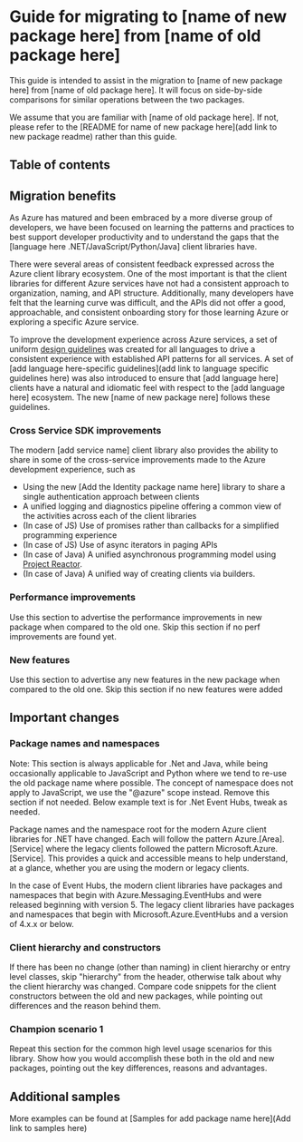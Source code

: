 # Guide for migrating to [name of new package here] from [name of old package here] 

This guide is intended to assist in the migration to [name of new package here] from [name of old package here]. It will focus on side-by-side comparisons for similar operations between the two packages.

We assume that you are familiar with [name of old package here]. If not, please refer to the [README for name of new package here](add link to new package readme) rather than this guide.

## Table of contents

## Migration benefits

As Azure has matured and been embraced by a more diverse group of developers, we have been focused on learning the patterns and practices to best support developer productivity and to understand the gaps that the [language here .NET/JavaScript/Python/Java] client libraries have.

There were several areas of consistent feedback expressed across the Azure client library ecosystem. One of the most important is that the client libraries for different Azure services have not had a consistent approach to organization, naming, and API structure. Additionally, many developers have felt that the learning curve was difficult, and the APIs did not offer a good, approachable, and consistent onboarding story for those learning Azure or exploring a specific Azure service.

To improve the development experience across Azure services, a set of uniform [design guidelines](https://azure.github.io/azure-sdk/general_introduction.html) was created for all languages to drive a consistent experience with established API patterns for all services. A set of [add language here-specific guidelines](add link to language specific guidelines here) was also introduced to ensure that [add language here] clients have a natural and idiomatic feel with respect to the [add language here] ecosystem. The new [name of new package nere] follows these guidelines.

### Cross Service SDK improvements

The modern [add service name] client library also provides the ability to share in some of the cross-service improvements made to the Azure development experience, such as 
- Using the new [Add the Identity package name here] library to share a single authentication approach between clients
- A unified logging and diagnostics pipeline offering a common view of the activities across each of the client libraries
- (In case of JS) Use of promises rather than callbacks for a simplified programming experience
- (In case of JS) Use of async iterators in paging APIs
- (In case of Java) A unified asynchronous programming model using [Project Reactor](https://projectreactor.io/).
- (In case of Java) A unified way of creating clients via builders.

### Performance improvements

Use this section to advertise the performance improvements in new package when compared to the old one. Skip this section if no perf improvements are found yet.

### New features

Use this section to advertise any new features in the new package when compared to the old one. Skip this section if no new features were added

## Important changes

### Package names and namespaces

Note: This section is always applicable for .Net and Java, while being occasionally applicable to JavaScript and Python where we tend to re-use the old package name where possible. The concept of namespace does not apply to JavaScript, we use the "@azure" scope instead. Remove this section if not needed. Below example text is for .Net Event Hubs, tweak as needed.

Package names and the namespace root for the modern Azure client libraries for .NET have changed. Each will follow the pattern Azure.[Area].[Service] where the legacy clients followed the pattern Microsoft.Azure.[Service]. This provides a quick and accessible means to help understand, at a glance, whether you are using the modern or legacy clients.

In the case of Event Hubs, the modern client libraries have packages and namespaces that begin with Azure.Messaging.EventHubs and were released beginning with version 5. The legacy client libraries have packages and namespaces that begin with Microsoft.Azure.EventHubs and a version of 4.x.x or below.

### Client hierarchy and constructors

If there has been no change (other than naming) in client hierarchy or entry level classes, skip "hierarchy" from the header, otherwise talk about why the client hierarchy was changed. Compare code snippets for the client constructors between the old and new packages, while pointing out differences and the reason behind them.

### Champion scenario 1

Repeat this section for the common high level usage scenarios for this library.
Show how you would accomplish these both in the old and new packages, pointing out the key differences, reasons and advantages.

## Additional samples

More examples can be found at [Samples for add package name here](Add link to samples here)
